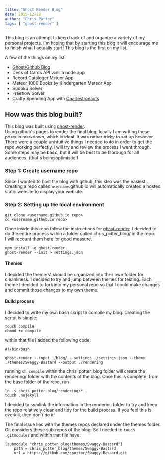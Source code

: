 ```yaml
---
title: "Ghost Render Blog"
date: 2015-12-28
author: "Chris Potter"
tags: [ "ghost-render" ]
---
```

This blog is an attempt to keep track of and organize a variety of my personal
projects.  I'm hoping that by starting this blog it will encourage me to finish
what I actually start!  This blog is the first on my list.

A few of the things on my list:
 - [Ghost/Github Blog](https://github.com/cpotter/cpotter.github.io)
 - Deck of Cards API vanilla node app
 - Record Cataloger Meteor App
 - Meteor 1000 Books by Kindergarten Meteor App
 - Sudoku Solver
 - Freeflow Solver
 - Crafty Spending App with [Charlestronauts](https://github.com/Charlestronauts)

## How was this blog built?
This blog was built using [ghost-render](https://github.com/mixu/ghost-render).  
Using github's pages to render the final blog, locally I am writing these posts
in markdown, which is ideal.  It was rather tricky to set up however.  There were
a couple unintuitive things I needed to do in order to get the repo working perfectly.
I will try and review the process I went through.  Some steps may be basic, but
it will be best to be thorough for all audiences. (that's being optimistic!)

### Step 1: Create username repo
Since I wanted to host the blog with github, this step was the easiest.  Creating
a repo called `username`.github.io will automatically created a hosted static website
to display your website.

### Step 2: Setting up the local environment
```
git clone <username.github.io repo>
cd <username.github.io repo>
```
Once inside this repo follow the instructions for [ghost-render](https://github.com/mixu/ghost-render).
I decided to do the entire process within a folder called chris_potter_blog/ in the repo.  
I will recount them here for good measure.

```
npm install -g ghost-render
ghost-render --init > settings.json
```

#### Themes
I decided the theme(s) should be organized into their own folder for cleanliness.
I decided to try and jump between themes for testing.  Each theme I decided to fork
into my personal repo so that I could make changes and commit those changes to my
own theme.

#### Build process
I decided to write my own bash script to compile my blog. Creating the script is
simple:

```
touch compile
chmod +x compile
```
within that file I added the following code:
```
#!/bin/bash

ghost-render --input ./blog/ --settings ./settings.json --theme ./themes/Swaggy-Bastard --output ./rendering
```
running `sh compile` within the chris_potter_blog folder will create the rendering/
folder with the contents of the blog.  Once this is complete, from the base folder
of the repo, run
```
ln -s chris_potter_blog/rendering/* .
touch .nojekyll
```

I decided to symlink the information in the rendering folder to try and keep the
repo relatively clean and tidy for the build process.  If you feel this is overkill,
then don't do it!

The final issue lies with the themes repos declared under the themes folder. Git
considers these sub-repos of the blog.  So I needed to `touch .gitmodules` and within
that file have:
```
[submodule "chris_potter_blog/themes/Swaggy-Bastard"]
    path = chris_potter_blog/themes/Swaggy-Bastard
    url = https://github.com/cpotter/Swaggy-Bastard.git
```
